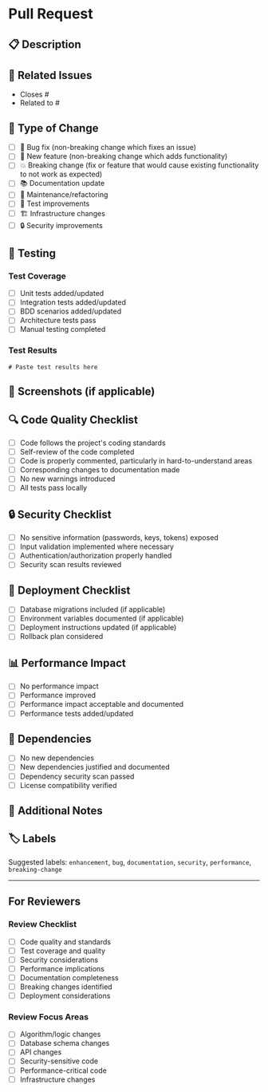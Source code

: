 # Pull Request

## 📋 Description

<!-- Provide a brief description of the changes in this PR -->

## 🔗 Related Issues

<!-- Link to related issues using keywords like "Closes #123" or "Fixes #456" -->

- Closes #
- Related to #

## 🧪 Type of Change

<!-- Mark the relevant option with an "x" -->

- [ ] 🐛 Bug fix (non-breaking change which fixes an issue)
- [ ] 🚀 New feature (non-breaking change which adds functionality)
- [ ] 💥 Breaking change (fix or feature that would cause existing functionality to not work as expected)
- [ ] 📚 Documentation update
- [ ] 🔧 Maintenance/refactoring
- [ ] 🧪 Test improvements
- [ ] 🏗️ Infrastructure changes
- [ ] 🔒 Security improvements

## 🧪 Testing

<!-- Describe the tests you ran and how to reproduce them -->

### Test Coverage

- [ ] Unit tests added/updated
- [ ] Integration tests added/updated
- [ ] BDD scenarios added/updated
- [ ] Architecture tests pass
- [ ] Manual testing completed

### Test Results
<!-- Include relevant test results or screenshots -->

```
# Paste test results here
```

## 📸 Screenshots (if applicable)

<!-- Add screenshots for UI changes -->

## 🔍 Code Quality Checklist

- [ ] Code follows the project's coding standards
- [ ] Self-review of the code completed
- [ ] Code is properly commented, particularly in hard-to-understand areas
- [ ] Corresponding changes to documentation made
- [ ] No new warnings introduced
- [ ] All tests pass locally

## 🔒 Security Checklist

- [ ] No sensitive information (passwords, keys, tokens) exposed
- [ ] Input validation implemented where necessary
- [ ] Authentication/authorization properly handled
- [ ] Security scan results reviewed

## 🚀 Deployment Checklist

- [ ] Database migrations included (if applicable)
- [ ] Environment variables documented (if applicable)
- [ ] Deployment instructions updated (if applicable)
- [ ] Rollback plan considered

## 📊 Performance Impact

<!-- Describe any performance implications -->

- [ ] No performance impact
- [ ] Performance improved
- [ ] Performance impact acceptable and documented
- [ ] Performance tests added/updated

## 🔄 Dependencies

<!-- List any new dependencies or dependency changes -->

- [ ] No new dependencies
- [ ] New dependencies justified and documented
- [ ] Dependency security scan passed
- [ ] License compatibility verified

## 📝 Additional Notes

<!-- Add any additional context, concerns, or notes for reviewers -->

## 🏷️ Labels

<!-- Suggest appropriate labels for this PR -->

Suggested labels: `enhancement`, `bug`, `documentation`, `security`, `performance`, `breaking-change`

---

## For Reviewers

### Review Checklist

- [ ] Code quality and standards
- [ ] Test coverage and quality
- [ ] Security considerations
- [ ] Performance implications
- [ ] Documentation completeness
- [ ] Breaking changes identified
- [ ] Deployment considerations

### Review Focus Areas
<!-- Highlight specific areas that need careful review -->

- [ ] Algorithm/logic changes
- [ ] Database schema changes
- [ ] API changes
- [ ] Security-sensitive code
- [ ] Performance-critical code
- [ ] Infrastructure changes
